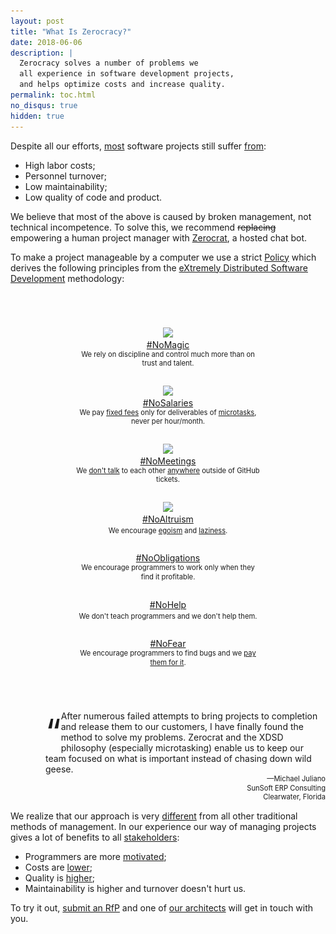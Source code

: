 ```yaml
---
layout: post
title: "What Is Zerocracy?"
date: 2018-06-06
description: |
  Zerocracy solves a number of problems we
  all experience in software development projects,
  and helps optimize costs and increase quality.
permalink: toc.html
no_disqus: true
hidden: true
---
```


<style>
.thumb {
  display: inline-block;
  vertical-align: top;
  width: 300px;
  margin-top: 1em;
  margin-bottom: 1em;
}
.thumb img {
  width: 256px;
}
.thumb .subtitle {
  font-size: .8em;
  line-height: 1.3em;
  display: inline-block;
}
aside {
  float: right;
  margin-left: 2em;
  margin-bottom: 2em;
  width: 200px;
  font-size: .8em;
  line-height: 1.3em;
}
@media (max-width: 700px) {
  aside {
    float: none;
  }
}
</style>

<script type="text/javascript">
$(function() {
  if (/[?&]p=denis/.test(location.search)) {
    $('#denis').show();
  }
});
</script>

<aside style="display:none;text-align:center;" id="denis">
<img src="/images/denis-syomkin.png" style="width:128px;height:128px;"/>
<br/>
<a href="https://t.me/Denishappy"><img src="/images/telegram.svg" style="width:24px;height:24px;" alt="Telegram"/></a>
<a href="https://www.facebook.com/denis.syomkin"><img src="/images/facebook.svg" style="width:24px;height:24px;" alt="Facebook"/></a>
<a href="https://wa.me/380504641665"><img src="/images/whatsapp.svg" style="width:24px;height:24px;" alt="WhatsApp"/></a>
<br/>
Talk to <strong>Denis Syomkin</strong>, our chief on-boarding guru,
he will guide you through the process.
</aside>

Despite all our efforts,
[most](https://www.projectsmart.co.uk/white-papers/chaos-report.pdf)
software projects still suffer
[from](https://www.infoq.com/articles/software-failure-reasons):

  * High labor costs;
  * Personnel turnover;
  * Low maintainability;
  * Low quality of code and product.

We believe that most of the above is caused by broken
management, not technical incompetence. To solve this, we
recommend <del>replacing</del> empowering a human project manager with
[Zerocrat](http://www.yegor256.com/2018/03/21/zerocracy-announcement.html),
a hosted chat bot.

<!--more-->

To make a project manageable by a computer we use a strict
[Policy](/policy.html) which derives the following principles from the
[eXtremely Distributed Software Development](http://www.xdsd.org) methodology:

<div style="text-align:center;margin-top:4em;margin-bottom:4em;">

<div class="thumb">
<a href="https://www.youtube.com/watch?v=AwrMKTFyohg"><img src="https://i.ytimg.com/vi/AwrMKTFyohg/mqdefault.jpg"/></a>
<br/>
<a href="http://www.yegor256.com/2016/09/27/command-control-innovate.html">#NoMagic</a>
<br/>
<span class="subtitle">
  We rely on discipline and control much more than on trust and talent.
</span>
</div>

<div class="thumb">
<a href="https://www.youtube.com/watch?v=ODxm7w2DE-g"><img src="https://i.ytimg.com/vi/ODxm7w2DE-g/mqdefault.jpg"/></a>
<br/>
<a href="http://www.yegor256.com/2015/07/21/hourly-pay-modern-slavery.html">#NoSalaries</a>
<br/>
<span class="subtitle">
  We pay <a href="http://www.yegor256.com/2018/01/09/micro-budgeting.html">fixed fees</a>
  only for deliverables of <a href="http://www.yegor256.com/2017/11/28/microtasking.html">microtasks</a>,
  never per hour/month.
</span>
</div>

<div class="thumb">
<a href="https://www.youtube.com/watch?v=5Wjczt4w46A"><img src="https://i.ytimg.com/vi/5Wjczt4w46A/mqdefault.jpg"/></a>
<br/>
<a href="http://www.yegor256.com/2015/07/13/meetings-are-legalized-robbery.html">#NoMeetings</a>
<br/>
<span class="subtitle">
  We <a href="http://www.yegor256.com/2014/10/07/stop-chatting-start-coding.html">don't talk</a>
  to each other <a href="http://www.yegor256.com/2016/08/23/communication-maturity.html">anywhere</a>
  outside of GitHub tickets.
</span>
</div>

<div class="thumb">
<a href="https://www.youtube.com/watch?v=vXUwE3FGfpg"><img src="https://i.ytimg.com/vi/vXUwE3FGfpg/mqdefault.jpg"/></a>
<br/>
<a href="http://www.yegor256.com/2015/01/15/how-to-cut-corners.html">#NoAltruism</a>
<br/>
<span class="subtitle">
  We encourage <a href="http://www.yegor256.com/2014/11/24/principles-of-bug-tracking.html">egoism</a> and
  <a href="http://www.yegor256.com/2018/03/06/speed-vs-quality.html">laziness</a>.
</span>
</div>

<div class="thumb">
<a href="http://www.yegor256.com/2014/04/13/no-obligations-principle.html">#NoObligations</a>
<br/>
<span class="subtitle">
  We encourage programmers to work only when they find it profitable.
</span>
</div>

<div class="thumb">
<a href="http://www.yegor256.com/2015/02/16/it-is-not-a-school.html">#NoHelp</a>
<br/>
<span class="subtitle">
  We don't teach programmers and we don't help them.
</span>
</div>

<div class="thumb">
<a href="http://www.yegor256.com/2014/04/13/bugs-are-welcome.html">#NoFear</a>
<br/>
<span class="subtitle">
  We encourage programmers to find bugs and we
  <a href="http://www.zerocracy.com/policy.html#29">pay them for it</a>.
</span>
</div>

</div>

<!--
no loyalty: everybody works for money
no inequality: we don't care who works for us
no guilt: we work out of greed
no meetings
no estimates
no obligations
no compromises
no excuses
-->

<p style="padding-left:4em;margin-bottom:0;">
<span style="float:left;font-size:4em;">“</span>
After numerous failed attempts to bring
projects to completion and release them to
our customers, I have finally found the
method to solve my problems. Zerocrat and
the XDSD philosophy (especially
microtasking) enable us to keep our team
focused on what is important instead of
chasing down wild geese.
</p>
<p style="text-align:right;margin-top:0;font-size:.8em;line-height:1.3em;">
—Michael Juliano<br/>
SunSoft ERP Consulting<br/>
Clearwater, Florida
</p>

We realize that our approach is very
[different](http://www.yegor256.com/2014/04/17/how-xdsd-is-different.html) from all other
traditional methods of management. In our experience
our way of managing projects gives a lot of benefits to
all [stakeholders](http://www.yegor256.com/2016/07/10/software-project-roles.html):

  * Programmers are more [motivated](http://www.yegor256.com/2017/09/19/what-motivates-me.html);
  * Costs are [lower](http://www.yegor256.com/2014/04/11/cost-of-loc.html);
  * Quality is [higher](http://www.yegor256.com/2016/08/05/distributed-teams-are-higher-quality.html);
  * Maintainability is higher and turnover doesn't hurt us.

To try it out, <a href="https://www.0crat.com/rfp" class="highlight">submit an RfP</a>
and one of [our architects](https://www.0crat.com/team) will get in touch with you.
